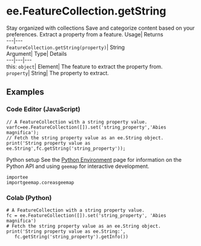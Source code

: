  
#  ee.FeatureCollection.getString
Stay organized with collections  Save and categorize content based on your preferences. 
Extract a property from a feature. Usage| Returns  
---|---  
`FeatureCollection.getString(property)`| String  
Argument| Type| Details  
---|---|---  
this: `object`| Element| The feature to extract the property from.  
`property`| String| The property to extract.  
## Examples
### Code Editor (JavaScript)
```
// A FeatureCollection with a string property value.
varfc=ee.FeatureCollection([]).set('string_property','Abies magnifica');
// Fetch the string property value as an ee.String object.
print('String property value as ee.String',fc.getString('string_property'));
```

Python setup
See the [ Python Environment](https://developers.google.com/earth-engine/guides/python_install) page for information on the Python API and using `geemap` for interactive development.
```
importee
importgeemap.coreasgeemap
```

### Colab (Python)
```
# A FeatureCollection with a string property value.
fc = ee.FeatureCollection([]).set('string_property', 'Abies magnifica')
# Fetch the string property value as an ee.String object.
print('String property value as ee.String:',
   fc.getString('string_property').getInfo())
```

